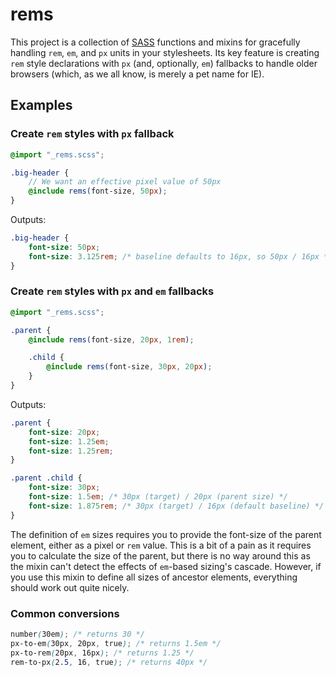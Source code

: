 # rems

This project is a collection of [SASS](http://sass-lang.com) functions and mixins for gracefully handling `rem`, `em`, and `px` units in your stylesheets. Its key feature is creating `rem` style declarations with `px` (and, optionally, `em`) fallbacks to handle older browsers (which, as we all know, is merely a pet name for IE).

## Examples

### Create `rem` styles with `px` fallback

```scss
@import "_rems.scss";

.big-header {
    // We want an effective pixel value of 50px
    @include rems(font-size, 50px);
}
```

Outputs:

```css
.big-header {
    font-size: 50px;
    font-size: 3.125rem; /* baseline defaults to 16px, so 50px / 16px */
}
```

### Create `rem` styles with `px` and `em` fallbacks

```scss
@import "_rems.scss";

.parent {
    @include rems(font-size, 20px, 1rem);

    .child {
        @include rems(font-size, 30px, 20px);
    }
}
```

Outputs:

```css
.parent {
    font-size: 20px;
    font-size: 1.25em;
    font-size: 1.25rem;
}

.parent .child {
    font-size: 30px;
    font-size: 1.5em; /* 30px (target) / 20px (parent size) */
    font-size: 1.875rem; /* 30px (target) / 16px (default baseline) */
}
```

The definition of `em` sizes requires you to provide the font-size of the parent element, either as a pixel or `rem` value. This is a bit of a pain as it requires you to calculate the size of the parent, but there is no way around this as the mixin can't detect the effects of `em`-based sizing's cascade. However, if you use this mixin to define all sizes of ancestor elements, everything should work out quite nicely.


### Common conversions

```scss
number(30em); /* returns 30 */
px-to-em(30px, 20px, true); /* returns 1.5em */
px-to-rem(20px, 16px); /* returns 1.25 */
rem-to-px(2.5, 16, true); /* returns 40px */
```